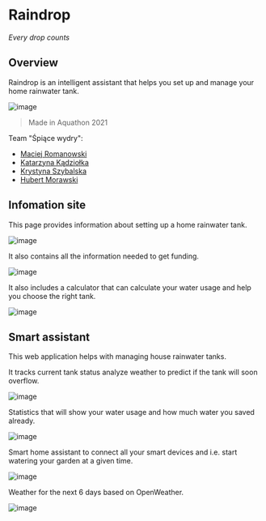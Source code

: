# Raindrop
*Every drop counts*

## Overview

Raindrop is an intelligent assistant that helps you set up and manage your home rainwater tank.

![image](https://user-images.githubusercontent.com/19236279/142620659-13133d99-709e-4e55-bda6-15ba1b1741f3.png)

> Made in Aquathon 2021

Team "Śpiące wydry":
* [Maciej Romanowski](https://github.com/DzordzoMen)
* [Katarzyna Kądziołka](https://github.com/Katarzyna-Kadziolka)
* [Krystyna Szybalska](https://github.com/Krystyna-Szybalska)
* [Hubert Morawski](https://github.com/Morasiu)

## Infomation site

This page provides information about setting up a home rainwater tank.

![image](https://user-images.githubusercontent.com/19236279/142596760-d90342a4-0ffa-452a-b007-fb195e75604f.png)

It also contains all the information needed to get funding.

![image](https://user-images.githubusercontent.com/19236279/142596172-babbb9dd-cc95-4adc-b159-2733f982f662.png)

It also includes a calculator that can calculate your water usage and help you choose the right tank.

![image](https://user-images.githubusercontent.com/19236279/142596860-51c782b4-1e5e-4024-af80-c64aa0492765.png)

## Smart assistant

This web application helps with managing house rainwater tanks.

It tracks current tank status analyze weather to predict if the tank will soon overflow.

![image](https://user-images.githubusercontent.com/19236279/142597187-a2d185c4-4e20-491f-b30e-8d88812baf32.png)

Statistics that will show your water usage and how much water you saved already.

![image](https://user-images.githubusercontent.com/19236279/142597389-081095ae-d306-4f9d-bf1a-1bbba795815a.png)

Smart home assistant to connect all your smart devices and i.e. start watering your garden at a given time.

![image](https://user-images.githubusercontent.com/19236279/142597679-556785a4-917e-42a3-9bb7-4515eebe5adf.png)

Weather for the next 6 days based on OpenWeather.

![image](https://user-images.githubusercontent.com/19236279/142597504-20e2fe2e-a95c-4ae1-a69d-d424b4db7f5c.png)
